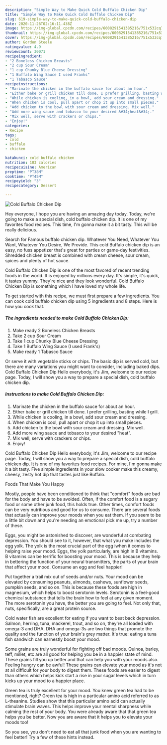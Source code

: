 ```yaml
---
description: "Simple Way to Make Quick Cold Buffalo Chicken Dip"
title: "Simple Way to Make Quick Cold Buffalo Chicken Dip"
slug: 619-simple-way-to-make-quick-cold-buffalo-chicken-dip
date: 2020-11-26T02:16:11.438Z
image: https://img-global.cpcdn.com/recipes/6008291541385216/751x532cq70/cold-buffalo-chicken-dip-recipe-main-photo.jpg
thumbnail: https://img-global.cpcdn.com/recipes/6008291541385216/751x532cq70/cold-buffalo-chicken-dip-recipe-main-photo.jpg
cover: https://img-global.cpcdn.com/recipes/6008291541385216/751x532cq70/cold-buffalo-chicken-dip-recipe-main-photo.jpg
author: Gordon Steele
ratingvalue: 4.9
reviewcount: 30071
recipeingredient:
- "2 Boneless Chicken Breasts"
- "2 cup Sour Cream"
- "1 cup Chunky Blue Cheese Dressing"
- "1 Buffalo Wing Sauce I used Franks"
- "1 Tabasco Sauce"
recipeinstructions:
- "Marinate the chicken in the buffalo sauce for about an hour."
- "Either bake or grill chicken till done. I prefer grilling, basting while I grill."
- "While chicken is cooling, in a bowl, add sour cream and dressing."
- "When chicken is cool, pull apart or chop it up into small pieces."
- "Add chicken to the bowl with sour cream and dressing. Mix well."
- "Add more wing sauce and tobasco to your desired &#34;heat&#34;."
- "Mix well, serve with crackers or chips."
- "Enjoy!"
categories:
- Recipe
tags:
- cold
- buffalo
- chicken

katakunci: cold buffalo chicken 
nutrition: 103 calories
recipecuisine: American
preptime: "PT38M"
cooktime: "PT45M"
recipeyield: "3"
recipecategory: Dessert

---
```



![Cold Buffalo Chicken Dip](https://img-global.cpcdn.com/recipes/6008291541385216/751x532cq70/cold-buffalo-chicken-dip-recipe-main-photo.jpg)

Hey everyone, I hope you are having an amazing day today. Today, we're going to make a special dish, cold buffalo chicken dip. It is one of my favorites food recipes. This time, I'm gonna make it a bit tasty. This will be really delicious.

Search for Famous buffalo chicken dip. Whatever You Need, Whatever You Want, Whatever You Desire, We Provide. This cold Buffalo chicken dip is an easy, no fuss appetizer that&#39;s great for parties or game-day festivities. Shredded chicken breast is combined with cream cheese, sour cream, spices and plenty of hot sauce.

Cold Buffalo Chicken Dip is one of the most favored of recent trending foods in the world. It is enjoyed by millions every day. It's simple, it's quick, it tastes yummy. They're nice and they look wonderful. Cold Buffalo Chicken Dip is something which I have loved my whole life.


To get started with this recipe, we must first prepare a few ingredients. You can cook cold buffalo chicken dip using 5 ingredients and 8 steps. Here is how you cook that.

<!--inarticleads1-->

##### The ingredients needed to make Cold Buffalo Chicken Dip:

1. Make ready 2 Boneless Chicken Breasts
1. Take 2 cup Sour Cream
1. Take 1 cup Chunky Blue Cheese Dressing
1. Take 1 Buffalo Wing Sauce (I used Frank&#39;s)
1. Make ready 1 Tabasco Sauce


Or serve it with vegetable sticks or chips. The basic dip is served cold, but there are many variations you might want to consider, including baked dips. Cold Buffalo Chicken Dip Hello everybody, it&#39;s Jim, welcome to our recipe page. Today, I will show you a way to prepare a special dish, cold buffalo chicken dip. 

<!--inarticleads2-->

##### Instructions to make Cold Buffalo Chicken Dip:

1. Marinate the chicken in the buffalo sauce for about an hour.
1. Either bake or grill chicken till done. I prefer grilling, basting while I grill.
1. While chicken is cooling, in a bowl, add sour cream and dressing.
1. When chicken is cool, pull apart or chop it up into small pieces.
1. Add chicken to the bowl with sour cream and dressing. Mix well.
1. Add more wing sauce and tobasco to your desired &#34;heat&#34;.
1. Mix well, serve with crackers or chips.
1. Enjoy!


Cold Buffalo Chicken Dip Hello everybody, it&#39;s Jim, welcome to our recipe page. Today, I will show you a way to prepare a special dish, cold buffalo chicken dip. It is one of my favorites food recipes. For mine, I&#39;m gonna make it a bit tasty. Five simple ingredients in your slow cooker make this creamy, cheesy, zesty hot dip that tastes just like Buffalo. 

Foods That Make You Happy


Mostly, people have been conditioned to think that "comfort" foods are bad for the body and have to be avoided. Often, if the comfort food is a sugary food or some other junk food, this holds true. Other times, comfort foods can be very nutritious and good for us to consume. There are several foods that actually can improve your moods when you eat them. If you seem to be a little bit down and you're needing an emotional pick me up, try a number of these.

Eggs, you might be astonished to discover, are wonderful at combating depression. You should see to it, however, that what you make includes the egg yolk. The yolk is the most crucial part of the egg iwhen it comes to helping raise your mood. Eggs, the yolk particularly, are high in B vitamins. B vitamins can be terrific for boosting your mood. This is because they help in bettering the function of your neural transmitters, the parts of your brain that affect your mood. Consume an egg and feel happier!

Put together a trail mix out of seeds and/or nuts. Your mood can be elevated by consuming peanuts, almonds, cashews, sunflower seeds, pumpkin seeds, and so on. This is because these foods are high in magnesium, which helps to boost serotonin levels. Serotonin is a feel-good chemical substance that tells the brain how to feel at any given moment. The more serotonin you have, the better you are going to feel. Not only that, nuts, specifically, are a great protein source.

Cold water fish are excellent for eating if you want to beat back depression. Salmon, herring, tuna, mackerel, trout, and so on, they're all loaded with omega-3 and DHA. DHA and omega-3s are two things that promote the quality and the function of your brain's grey matter. It's true: eating a tuna fish sandwich can earnestly boost your mood. 

Some grains are truly wonderful for fighting off bad moods. Quinoa, barley, teff, millet, etc are all good for helping you be in a happier state of mind. These grains fill you up better and that can help you with your moods also. Feeling hungry can be awful! These grains can elevate your mood as it's not at all difficult for your body to digest them. These foods are easier to digest than others which helps kick start a rise in your sugar levels which in turn kicks up your mood to a happier place.

Green tea is truly excellent for your mood. You knew green tea had to be mentioned, right? Green tea is high in a particular amino acid referred to as L-theanine. Studies show that this particular amino acid can actually stimulate brain waves. This helps improve your mental sharpness while calming the rest of your body. You were already aware that that green tea helps you be better. Now you are aware that it helps you to elevate your moods too!

So you see, you don't need to eat all that junk food when you are wanting to feel better! Try  a few  of  these  hints  instead.


